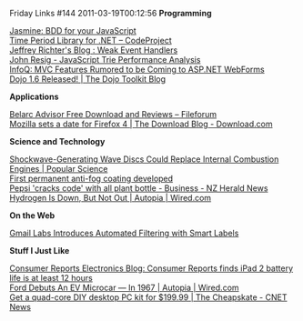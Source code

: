 Friday Links #144
2011-03-19T00:12:56
**Programming**

[Jasmine: BDD for your JavaScript](http://pivotal.github.com/jasmine/)   
[Time Period Library for .NET – CodeProject](http://www.codeproject.com/KB/datetime/TimePeriod.aspx)   
[Jeffrey Richter's Blog : Weak Event Handlers](http://www.wintellect.com/CS/blogs/jeffreyr/archive/2011/03/17/weak-event-handlers.aspx)   
[John Resig - JavaScript Trie Performance Analysis](http://ejohn.org/blog/javascript-trie-performance-analysis/)   
[InfoQ: MVC Features Rumored to be Coming to ASP.NET WebForms](http://www.infoq.com/news/2011/03/WebForms-Next)   
[Dojo 1.6 Released! | The Dojo Toolkit Blog](http://dojotoolkit.org/blog/dojo-1-6-released)

**Applications**

[Belarc Advisor Free Download and Reviews – Fileforum](http://fileforum.betanews.com/detail/Belarc-Advisor/1042897635/1?utm_source=feedburner&utm_medium=feed&utm_campaign=Feed%3A+fileforum%2Ffull+%28Fileforum+-+full+feed%29)   
[Mozilla sets a date for Firefox 4 | The Download Blog - Download.com ](http://download.cnet.com/8301-2007_4-20044032-12.html?part=rss&subj=news&tag=2547-1_3-0-20)

**Science and Technology**

[Shockwave-Generating Wave Discs Could Replace Internal Combustion Engines | Popular Science](http://www.popsci.com/cars/article/2011-03/shockwave-generating-wave-discs-could-replace-cars-internal-combustion-engines)   
[First permanent anti-fog coating developed](http://www.sciencedaily.com/releases/2011/03/110316104117.htm?utm_source=feedburner&utm_medium=feed&utm_campaign=Feed%3A+sciencedaily+%28ScienceDaily%3A+Latest+Science+News%29)   
[Pepsi 'cracks code' with all plant bottle - Business - NZ Herald News](http://www.nzherald.co.nz/business/news/article.cfm?c_id=3&objectid=10712905)   
[Hydrogen Is Down, But Not Out | Autopia | Wired.com ](http://www.wired.com/autopia/2011/03/hydrogen/)

**On the Web**

[Gmail Labs Introduces Automated Filtering with Smart Labels](http://www.makeuseof.com/tag/gmail-labs-introduces-automated-filtering-smart-labels-news/)

**Stuff I Just Like**

[Consumer Reports Electronics Blog: Consumer Reports finds iPad 2 battery life is at least 12 hours](http://blogs.consumerreports.org/electronics/2011/03/consumer-reports-finds-ipad-2-battery-life-is-at-least-12-hours.html?EXTKEY=I72RSE0)   
[Ford Debuts An EV Microcar — In 1967 | Autopia | Wired.com ](http://www.wired.com/autopia/2011/03/ford-debuts-an-ev-microcar-in-1967/)   
[Get a quad-core DIY desktop PC kit for $199.99 | The Cheapskate - CNET News](http://news.cnet.com/8301-13845_3-20044243-58.html?part=rss&tag=feed&subj=TheCheapskate)
